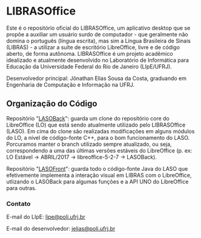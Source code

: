 # LIBRASOffice
Este é o repositório oficial do LIBRASOffice, um aplicativo desktop que se propõe a auxiliar um usuário surdo de computador - que geralmente não domina o português (língua escrita), mas sim a Língua Brasileira de Sinais (LIBRAS) - a utilizar a suíte de escritório LibreOffice, livre e de código aberto, de forma autônoma. LIBRASOffice é um projeto acadêmico idealizado e atualmente desenvolvido no Laboratório de Informática para Educação da Universidade Federal do Rio de Janeiro (LIpE/UFRJ).

Desenvolvedor principal: Jônathan Elias Sousa da Costa, graduando em Engenharia de Computação e Informação na UFRJ.


## Organização do Código
Repositório "[LASOBack](https://github.com/jeliascosta/LASOBack)": guarda um clone do repositório core do LibreOffice (LO) que está sendo atualmente utilizado pelo LIBRASOffice (LASO). Em cima do clone são realizadas modificações em alguns módulos do LO, a nível de código-fonte C++, para o bom funcionamento do LASO. Porcuramos manter o branch utilizado sempre atualizado, ou seja, correspondendo a uma das últimas versões estáveis do LibreOffice (p. ex: LO Estável -> ABRIL/2017 -> libreoffice-5-2-7 -> LASOBack).

Repositório "[LASOFront](https://github.com/jeliascosta/LASOFront)": guarda todo o código-fonte Java do LASO que efetivemente implementa a interação visual em LIBRAS com o LibreOffice, utlizando o LASOBack para algumas funções e a API UNO do LibreOffice para outras.


### Contato
E-mail do LIpE: lipe@poli.ufrj.br

E-mail do desenvolvedor: jelias@poli.ufrj.br
